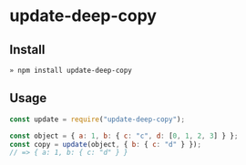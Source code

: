 # update-deep-copy

## Install

```
» npm install update-deep-copy
```

## Usage

```js
const update = require("update-deep-copy");

const object = { a: 1, b: { c: "c", d: [0, 1, 2, 3] } };
const copy = update(object, { b: { c: "d" } });
// => { a: 1, b: { c: "d" } }
```
